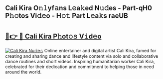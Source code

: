 ## Cali Kira O𝚗𝚕yf𝚊ns L𝚎a𝚔ed N𝚞𝚍es - Part-qH0 P𝚑𝚘tos Vi𝚍𝚎o - H𝚘𝚝 Part L𝚎a𝚔s raeUB

# <h2><a href="http://kfb7hqc.oniu.top/?m=Cali+Kira">🔗👉 🔴 Cali Kira P𝚑ot𝚘𝚜 V𝚒d𝚎o</a></h2>

[![Cali Kira Nu𝚍e𝚜](https://i.imgur.com/0qMVB7G.gif)](http://kfb7hqc.oniu.top/?m=Cali+Kira)
Online entertainer and digital artist Cali Kira, famed for creating and sharing dance and lifestyle content via solo and collaborative dance routines and short videos. Inspiring humanitarian worker Cali Kira, celebrated for their dedication and commitment to helping those in need around the world.  
